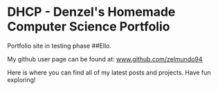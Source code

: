 # DHCP - Denzel's Homemade Computer Science Portfolio
Portfolio site in testing phase
##Ello.

My github user page can be found at: www.github.com/zelmundo94

Here is where you can find all of my latest posts and projects. Have fun exploring!
